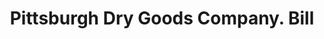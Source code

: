 ---
doi: 10.7916/D873832D
date_other: '1902'
date_other_textual: '1902'
form: printed ephemera
genre:
- Invoices
name:
- Pittsburgh Dry Goods Company
object_in_context_url: https://biggert.cul.columbia.edu/items/view/ave_biggert_01487
subject_hierarchical_geographic:
- Pittsburgh, Pennsylvania, United States
subject_name:
- Pittsburgh Dry Goods Company
title: Pittsburgh Dry Goods Company. Bill
sort_title: Pittsburgh Dry Goods Company. Bill
call_number: ave_biggert_01487
coordinates:
- 40.439722222222215,-79.97638888888889
pid: ave_biggert_01487
identifiers: ave_biggert_01487
thumbnail: https://derivativo-3.library.columbia.edu/iiif/2/ldpd:343985/full/!256,256/0/native.jpg
permalink: /biggert/ave_biggert_01487/
layout: iiif-image-page
---